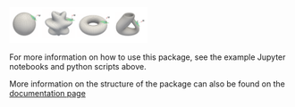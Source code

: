 <p align="left">
<img src="zdoc_img/manifold_map1.png" width="49%"> 
</p>

For more information on how to use this package, see the example Jupyter notebooks and python scripts above.  

More information on the structure of the package can also be found on the 
[documentation page](http://web.math.ucsb.edu/~atzberg/gd_vae_docs/html/index.html)
